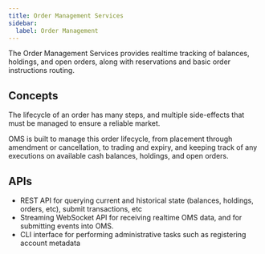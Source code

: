 ```yaml
---
title: Order Management Services
sidebar:
  label: Order Management
---
```


The Order Management Services provides realtime tracking of balances, holdings, and open orders, along with reservations and basic order instructions routing.

## Concepts

The lifecycle of an order has many steps, and multiple side-effects that must be managed to ensure a reliable market.

OMS is built to manage this order lifecycle, from placement through amendment or cancellation, to trading and expiry, and keeping track of any executions on available cash balances, holdings, and open orders.

## APIs

* REST API for querying current and historical state (balances, holdings, orders, etc), submit transactions, etc
* Streaming WebSocket API for receiving realtime OMS data, and for submitting events into OMS.
* CLI interface for performing administrative tasks such as registering account metadata
